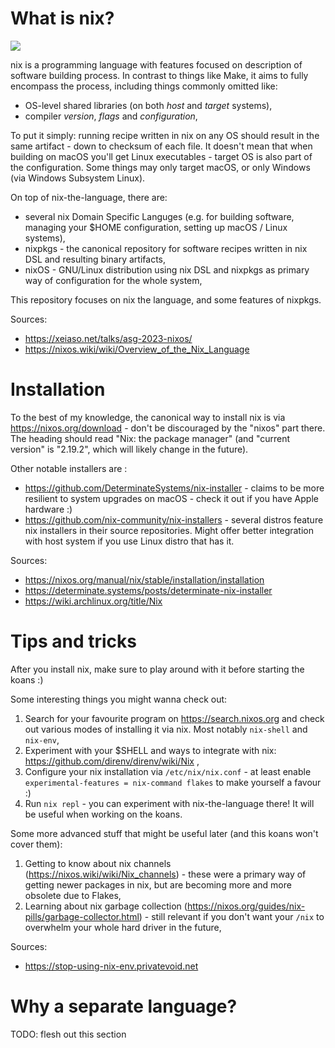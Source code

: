 # What is nix?

![](https://cdn.xeiaso.net/file/christine-static/talks/2023/asg-nixos/019.avif)

nix is a programming language with features focused on description of software building process. In contrast to things like Make, it aims to fully encompass the process, including things commonly omitted like:
- OS-level shared libraries (on both _host_ and _target_ systems),
- compiler _version_, _flags_ and _configuration_,

To put it simply: running recipe written in nix on any OS should result in the same artifact - down to checksum of each file. It doesn't mean that when building on macOS you'll get Linux executables - target OS is also part of the configuration. Some things may only target macOS, or only Windows (via Windows Subsystem Linux).

On top of nix-the-language, there are:
- several nix Domain Specific Languges (e.g. for building software, managing your $HOME configuration, setting up macOS / Linux systems),
- nixpkgs - the canonical repository for software recipes written in nix DSL and resulting binary artifacts,
- nixOS - GNU/Linux distribution using nix DSL and nixpkgs as primary way of configuration for the whole system,

This repository focuses on nix the language, and some features of nixpkgs.

Sources:
- https://xeiaso.net/talks/asg-2023-nixos/
- https://nixos.wiki/wiki/Overview_of_the_Nix_Language

# Installation

To the best of my knowledge, the canonical way to install nix is via https://nixos.org/download - don't be discouraged by the "nixos" part there.
The heading should read "Nix: the package manager" (and "current version" is "2.19.2", which will likely change in the future).

Other notable installers are :
- https://github.com/DeterminateSystems/nix-installer - claims to be more resilient to system upgrades on macOS - check it out if you have Apple hardware :)
- https://github.com/nix-community/nix-installers - several distros feature nix installers in their source repositories. Might offer better integration with host system if you use Linux distro that has it.

Sources:
- https://nixos.org/manual/nix/stable/installation/installation
- https://determinate.systems/posts/determinate-nix-installer
- https://wiki.archlinux.org/title/Nix

# Tips and tricks

After you install nix, make sure to play around with it before starting the koans :)

Some interesting things you might wanna check out:

1. Search for your favourite program on https://search.nixos.org and check out various modes of installing it via nix. Most notably `nix-shell` and `nix-env`,
2. Experiment with your $SHELL and ways to integrate with nix: https://github.com/direnv/direnv/wiki/Nix ,
3. Configure your nix installation via `/etc/nix/nix.conf` - at least enable `experimental-features = nix-command flakes` to make yourself a favour :)
4. Run `nix repl` - you can experiment with nix-the-language there! It will be useful when working on the koans.


Some more advanced stuff that might be useful later (and this koans won't cover them):
1. Getting to know about nix channels (https://nixos.wiki/wiki/Nix_channels) - these were a primary way of getting newer packages in nix, but are becoming more and more obsolete due to Flakes,
2. Learning about nix garbage collection (https://nixos.org/guides/nix-pills/garbage-collector.html) - still relevant if you don't want your `/nix` to overwhelm your whole hard driver in the future,

Sources:
- https://stop-using-nix-env.privatevoid.net

# Why a separate language?

TODO: flesh out this section

